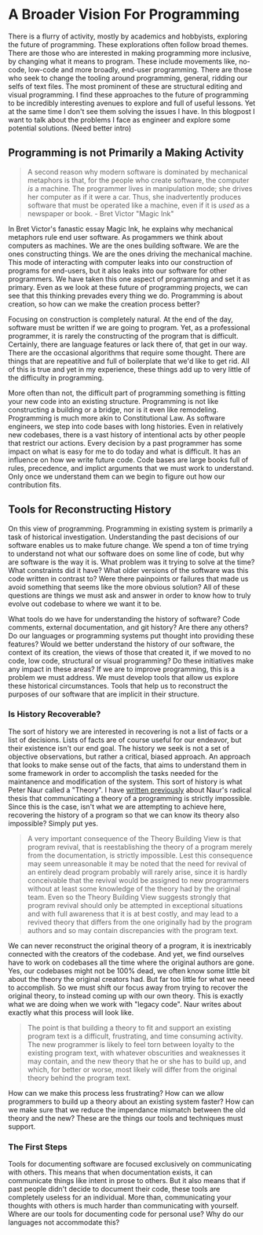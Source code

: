 # A Broader Vision For Programming

There is a flurry of activity, mostly by academics and hobbyists, exploring the future of programming. These explorations often follow broad themes. There are those who are interested in making programming more inclusive, by changing what it means to program. These include movements like, no-code, low-code and more broadly, end-user programming. There are those who seek to change the tooling around programming, general, ridding our selfs of text files. The most prominent of these are structural editing and visual programming. I find these approaches to the future of programming to be incredibly interesting avenues to explore and full of useful lessons. Yet at the same time I don't see them solving the issues I have. In this blogpost I want to talk about the problems I face as engineer and explore some potential solutions. (Need better intro)

## Programming is not Primarily a Making Activity

> A second reason why modern software is dominated by mechanical metaphors is that, for the people who create software, the computer *is* a machine. The programmer lives in manipulation mode; she drives her computer as if it were a car. Thus, she inadvertently produces software that must be operated like a machine, even if it is *used* as a newspaper or book. - Bret Victor "Magic Ink"

In Bret Victor's fanastic essay Magic Ink, he explains why mechanical metaphors rule end user software. As progammers we think about computers as machines. We are the ones building software. We are the ones constructing things. We are the ones driving the mechanical machine. This mode of interacting with computer leaks into our construction of programs for end-users, but it also leaks into our software for other programmers. We have taken this one aspect of programming and set it as primary. Even as we look at these future of programming projects, we can see that this thinking prevades every thing we do. Programming is about creation, so how can we make the creation process better?

Focusing on construction is completely natural. At the end of the day, software must be written if we are going to program. Yet, as a professional programmer, it is rarely the constructing of the program that is difficult. Certainly, there are language features or lack there of, that get in our way. There are the occasional algorithms that require some thought. There are things that are repeatitive and full of boilerplate that we'd like to get rid. All of this is true and yet in my experience, these things add up to very little of the difficulty in programming.

More often than not, the difficult part of programming something is fitting your new code into an existing structure. Programming is not like constructing a building or a bridge, nor is it even like remodeling. Programming is much more akin to Constitutional Law. As software engineers, we step into code bases with long histories. Even in relatively new codebases, there is a vast history of intentional acts by other people that restrict our actions. Every decision by a past programmer has some impact on what is easy for me to do today and what is difficult. It has an influence on how we write future code. Code bases are large books full of rules, precedence, and implict arguments that we must work to understand. Only once we understand them can we begin to figure out how our contribution fits.

## Tools for Reconstructing History

On this view of programming. Programming in existing system is primarily a task of historical investigation. Understanding the past decisions of our software enables us to make future change. We spend a ton of time trying to understand not what our software does on some line of code, but why are software is the way it is. What problem was it trying to solve at the time? What constraints did it have? What older versions of the software was this code written in contrast to? Were there painpoints or failures that made us avoid something that seems like the more obvious solution? All of these questions are things we must ask and answer in order to know how to truly evolve out codebase to where we want it to be.

What tools do we have for understanding the history of software? Code comments, external documentation, and git history? Are there any others? Do our languages or programming systems put thought into providing these features? Would we better understand the history of our software, the context of its creation, the views of those that created it, if we moved to no code, low code, structural or visual programming? Do these initiatives make any impact in these areas? If we are to improve programming, this is a problem we must address. We must develop tools that allow us explore these historical circumstances. Tools that help us to reconstruct the purposes of our software that are implicit in their structure.

### Is History Recoverable?

The sort of history we are interested in recovering is not a list of facts or a list of decisions. Lists of facts are of course useful for our endeavor, but their existence isn't our end goal. The history we seek is not a set of objective observations, but rather a critical, biased approach. An approach that looks to make sense out of the facts, that aims to understand them in some framework in order to accomplish the tasks needed for the maintanence and modification of the system. This sort of history is what Peter Naur called a "Theory".  I have [written previously](/incommunicability) about Naur's radical thesis that communicating a theory of a programming is strictly impossible. Since this is the case, isn't what we are attempting to achieve here, recovering the history of a program so that we can know its theory also impossible? Simply put yes.

> A very important consequence of the Theory Building View is that program revival, that is reestablishing the theory of a program merely from the documentation, is strictly impossible. Lest this consequence may seem unreasonable it may be noted that the need for revival of an entirely dead program probably will rarely arise, since it is hardly conceivable that the revival would be assigned to new programmers without at least some knowledge of the theory had by the original team. Even so the Theory Building View suggests strongly that program revival should only be attempted in exceptional situations and with full awareness that it is at best costly, and may lead to a revived theory that differs from the one originally had by the program authors and so may contain discrepancies with the program text.

We can never reconstruct the original theory of a program, it is inextricably connected with the creators of the codebase. And yet, we find ourselves have to work on codebases all the time where the original authors are gone. Yes, our codebases might not be 100% dead, we often know some little bit about the theory the original creators had. But far too little for what we need to accomplish. So we must shift our focus away from trying to recover the original theory, to instead coming up with our own theory. This is exactly what we are doing when we work with "legacy code". Naur writes about exactly what this process will look like.

> The point is that building a theory to fit and support an existing program text is a difficult, frustrating, and time consuming activity. The new programmer is likely to feel torn between loyalty to the existing program text, with whatever obscurities and weaknesses it may contain, and the new theory that he or she has to build up, and which, for better or worse, most likely will differ from the original theory behind the program text.

How can we make this process less frustrating? How can we allow programmers to build up a theory about an existing system faster? How can we make sure that we reduce the impendance mismatch between the old theory and the new? These are the things our tools and techniques must support.

### The First Steps

Tools for documenting software are focused exclusively on communicating with others. This means that when documentation exists, it can communicate things like intent in prose to others. But it also means that if past people didn't decide to document their code, these tools are completely useless for an individual. More than, communicating your thoughts with others is much harder than communicating with yourself. Where are our tools for documenting code for personal use? Why do our languages not accommodate this?

